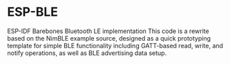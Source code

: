# ESP-BLE
ESP-IDF Barebones Bluetooth LE implementation
This code is a rewrite based on the NimBLE example source, designed as a quick prototyping template for simple BLE functionality including GATT-based read, write, and notify operations, as well as BLE advertising data setup.
